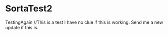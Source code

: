 # SortaTest2
TestingAgain
//This is a test I have no clue if this is working. Send me a new update if this is.
